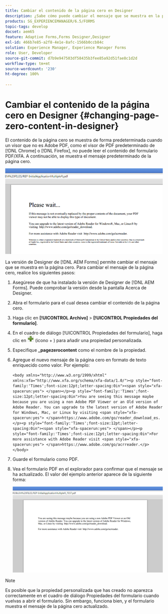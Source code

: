 ```yaml
---
title: Cambiar el contenido de la página cero en Designer
description: ¿Sabe cómo puede cambiar el mensaje que se muestra en la página cero de un PDF XFA cuando se visualiza en un visor que no es Adobe PDF?
products: SG_EXPERIENCEMANAGER/6.5/FORMS
topic-tags: develop
docset: aem65
feature: Adaptive Forms,Forms Designer,Designer
exl-id: 466b7e85-a2f8-4e1e-8afc-1566b0ccb84c
solution: Experience Manager, Experience Manager Forms
role: User, Developer
source-git-commit: d7b9e947503df58435b3fee85a92d51fae8c1d2d
workflow-type: tm+mt
source-wordcount: '230'
ht-degree: 100%

---
```


# Cambiar el contenido de la página cero en Designer {#changing-page-zero-content-in-designer}

El contenido de la página cero se muestra de forma predeterminada cuando un visor que no es Adobe PDF, como el visor de PDF predeterminado de [!DNL Chrome] o [!DNL Firefox], no puede leer el contenido del formulario PDF/XFA. A continuación, se muestra el mensaje predeterminado de la página cero.

![defaultpage0message](assets/defaultpage0message.png)

La versión de Designer de [!DNL AEM Forms] permite cambiar el mensaje que se muestra en la página cero. Para cambiar el mensaje de la página cero, realice los siguientes pasos:

1. Asegúrese de que ha instalado la versión de Designer de [!DNL AEM Forms]. Puede comprobar la versión desde la pantalla Acerca de Designer.

1. Abra el formulario para el cual desea cambiar el contenido de la página cero.

1. Haga clic en **[!UICONTROL Archivo]** > **[!UICONTROL Propiedades del formulario]**.

1. En el cuadro de diálogo [!UICONTROL Propiedades del formulario], haga clic en ![plus](assets/plus.png) (icono + ) para añadir una propiedad personalizada.

1. Especifique **_pagezerocontent** como el nombre de la propiedad.
1. Agregue el nuevo mensaje de la página cero en formato de texto enriquecido como valor. Por ejemplo:


   `<body xmlns="http://www.w3.org/1999/xhtml" xmlns:xfa="http://www.xfa.org/schema/xfa-data/1.0/"><p style="font-family:'Times';font-size:12pt;letter-spacing:0in"><span style="xfa-spacerun:yes"> </span></p><p style="font-family:'Times';font-size:12pt;letter-spacing:0in">You are seeing this message maybe because you are using a non Adobe PDF Viewer or an Old version of Adobe Reader. You can upgrade to the latest version of Adobe Reader for Windows, Mac, or Linux by visiting <span style="xfa-spacerun:yes"> </span>https://www.adobe.com/go/reader_download_es.</p><p style="font-family:'Times';font-size:12pt;letter-spacing:0in"><span style="xfa-spacerun:yes"> </span></p><p style="font-family:'Times';font-size:12pt;letter-spacing:0in">For more assistance with Adobe Reader visit <span style="xfa-spacerun:yes"> </span>https://www.adobe.com/go/acrreader.</p></body>`

1. Guarde el formulario como PDF.

1. Vea el formulario PDF en el explorador para confirmar que el mensaje se ha actualizado. El valor del ejemplo anterior aparece de la siguiente forma:

   ![change.message](assets/changedmessage.png)

>[!NOTE]
>
>Es posible que la propiedad personalizada que has creado no aparezca correctamente en el cuadro de diálogo Propiedades del formulario cuando vuelvas a abrir el formulario. Sin embargo, funciona bien, y el formulario muestra el mensaje de la página cero actualizado.
